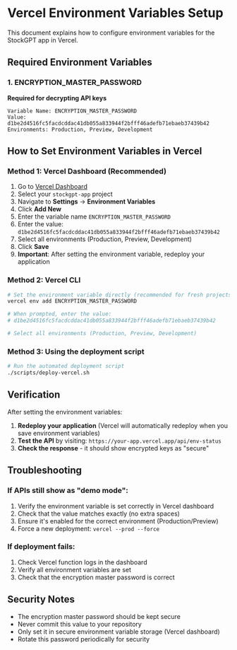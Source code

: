 # Vercel Environment Variables Setup

This document explains how to configure environment variables for the StockGPT app in Vercel.

## Required Environment Variables

### 1. ENCRYPTION_MASTER_PASSWORD
**Required for decrypting API keys**
```
Variable Name: ENCRYPTION_MASTER_PASSWORD
Value: d1be2d4516fc5facdcddac41db055a833944f2bfff46adefb71ebaeb37439b42
Environments: Production, Preview, Development
```

## How to Set Environment Variables in Vercel

### Method 1: Vercel Dashboard (Recommended)
1. Go to [Vercel Dashboard](https://vercel.com/dashboard)
2. Select your `stockgpt-app` project
3. Navigate to **Settings** → **Environment Variables**
4. Click **Add New**
5. Enter the variable name `ENCRYPTION_MASTER_PASSWORD` 
6. Enter the value: `d1be2d4516fc5facdcddac41db055a833944f2bfff46adefb71ebaeb37439b42`
7. Select all environments (Production, Preview, Development)
8. Click **Save**
9. **Important**: After setting the environment variable, redeploy your application

### Method 2: Vercel CLI
```bash
# Set the environment variable directly (recommended for fresh projects)
vercel env add ENCRYPTION_MASTER_PASSWORD

# When prompted, enter the value:
# d1be2d4516fc5facdcddac41db055a833944f2bfff46adefb71ebaeb37439b42

# Select all environments (Production, Preview, Development)
```

### Method 3: Using the deployment script
```bash
# Run the automated deployment script
./scripts/deploy-vercel.sh
```

## Verification

After setting the environment variables:

1. **Redeploy your application** (Vercel will automatically redeploy when you save environment variables)
2. **Test the API** by visiting: `https://your-app.vercel.app/api/env-status`
3. **Check the response** - it should show encrypted keys as "secure"

## Troubleshooting

### If APIs still show as "demo mode":
1. Verify the environment variable is set correctly in Vercel dashboard
2. Check that the value matches exactly (no extra spaces)
3. Ensure it's enabled for the correct environment (Production/Preview)
4. Force a new deployment: `vercel --prod --force`

### If deployment fails:
1. Check Vercel function logs in the dashboard
2. Verify all environment variables are set
3. Check that the encryption master password is correct

## Security Notes

- The encryption master password should be kept secure
- Never commit this value to your repository
- Only set it in secure environment variable storage (Vercel dashboard)
- Rotate this password periodically for security
